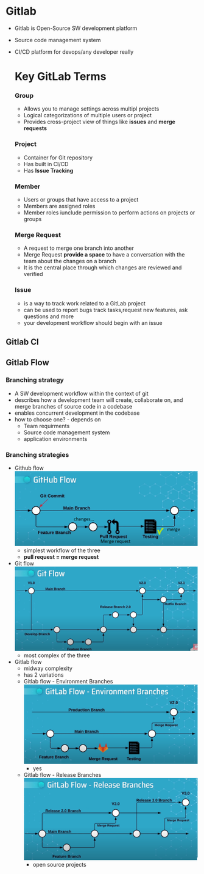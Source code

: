 
# Gitlab
- Gitlab is Open-Source SW development platform
- Source code management system
- CI/CD platform for devops/any developer really
  
  # Key GitLab Terms
  ### Group
  - Allows you to manage settings across multipl projects
  - Logical categorizations of multiple users or project
  - Provides cross-project view of things like __issues__ and __merge requests__
  ### Project
  - Container for Git repository
  - Has built in CI/CD
  - Has __Issue Tracking__
  ### Member
  - Users or groups that have access to a project
  - Members are assigned roles
  - Member roles iunclude permission to perform actions on projects or groups
  ### Merge Request
  - A request to merge one branch into another
  - Merge Request __provide a space__ to have a conversation with the team about the changes on a branch
  - It is the central place through which changes are reviewed and verified
  ### Issue
  - is a way to track work related to a GitLab project
  - can be used to report bugs track tasks,request new features, ask questions and more
  - your development workflow should begin with an issue

 ## Gitlab CI
 ## Gitlab Flow
 ### Branching strategy
 - A SW development workflow within the context of git
 - describes how a development team will create, collaborate on, and merge branches of source code in a codebase
 - enables concurrent development in the codebase
 - how to choose one? - depends on
   - Team requirments
   - Source code management system
   - application environments
### Branching strategies
  - Github flow
      ![alt text](img/github_flow.png "Title")
    -  simplest workflow of the three
    -  __pull request = merge request__
  - Git flow
  ![alt text](img/git_flow.png "Title")
    - most complex of the three
  - Gitlab flow
    - midway complexity
    - has 2 variations
    - Gitlab flow - Environment Branches
  ![alt text](img/gitlab_flow.png "Title")
      - yes
     - Gitlab flow - Release Branches
  ![alt text](img/gitlab_flow2.png "Title")
        - open source projects
  
